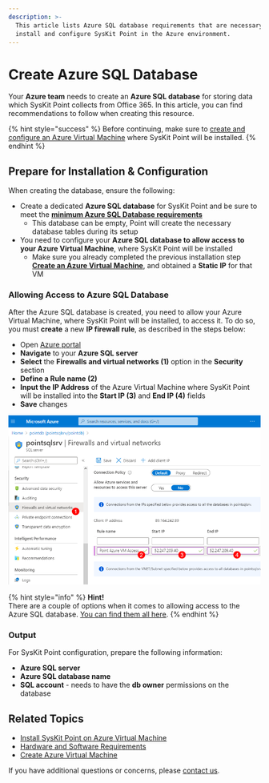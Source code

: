```yaml
---
description: >-
  This article lists Azure SQL database requirements that are necessary to
  install and configure SysKit Point in the Azure environment.
---
```


# Create Azure SQL Database

Your **Azure team** needs to create an **Azure SQL database** for storing data which SysKit Point collects from Office 365. In this article, you can find recommendations to follow when creating this resource.

{% hint style="success" %}
Before continuing, make sure to [create and configure an Azure Virtual Machine](create-azure-vm.md) where SysKit Point will be installed.
{% endhint %}

## Prepare for Installation & Configuration

When creating the database, ensure the following:

* Create a dedicated **Azure SQL database** for SysKit Point and be sure to meet the [**minimum Azure SQL Database requirements**](hardware-software-requirements.md#azure-sql-database-requirements)
  * This database can be empty, Point will create the necessary database tables during its setup
* You need to configure your **Azure SQL database to allow access to your Azure Virtual Machine**, where SysKit Point will be installed 
  * Make sure you already completed the previous installation step [**Create an Azure Virtual Machine**](create-azure-vm.md), and obtained a **Static IP** for that VM

### Allowing Access to Azure SQL Database

After the Azure SQL database is created, you need to allow your Azure Virtual Machine, where SysKit Point will be installed, to access it. To do so, you must **create** a new **IP firewall rule**, as described in the steps below:

* Open [Azure portal](https://portal.azure.com)
* **Navigate** to your **Azure SQL server**
* **Select** the **Firewalls and virtual networks \(1\)** option in the **Security** section
* **Define a Rule name \(2\)**
* **Input the IP Address** of the Azure Virtual Machine where SysKit Point will be installed into the **Start IP \(3\)** and **End IP \(4\)** fields
* **Save** changes

![Azure SQL - Adding a firewall rule](../../.gitbook/assets/create-azure-sql-database_allow-access.png)

{% hint style="info" %}
**Hint!**  
There are a couple of options when it comes to allowing access to the Azure SQL database. [You can find them all here](https://docs.microsoft.com/en-us/azure/azure-sql/database/network-access-controls-overview).
{% endhint %}

### Output

For SysKit Point configuration, prepare the following information:

* **Azure SQL server**
* **Azure SQL database name**
* **SQL account** - needs to have the **db owner** permissions on the database

## Related Topics

* [Install SysKit Point on Azure Virtual Machine](overview.md) 
* [Hardware and Software Requirements](hardware-software-requirements.md)
* [Create Azure Virtual Machine](create-azure-vm.md)

If you have additional questions or concerns, please [contact us](https://www.syskit.com/contact-us/).

